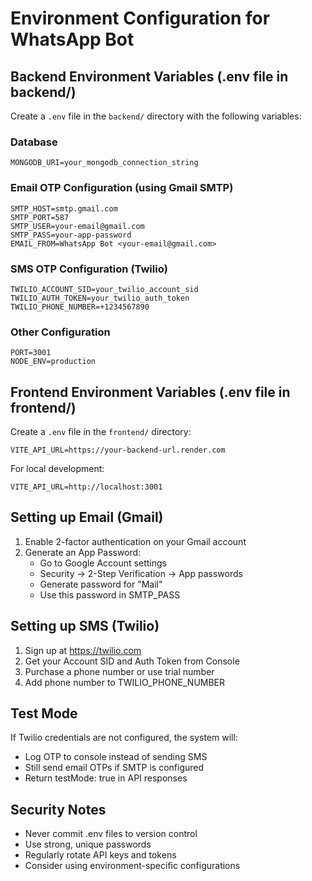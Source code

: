 # Environment Configuration for WhatsApp Bot

## Backend Environment Variables (.env file in backend/)

Create a `.env` file in the `backend/` directory with the following variables:

### Database
```
MONGODB_URI=your_mongodb_connection_string
```

### Email OTP Configuration (using Gmail SMTP)
```
SMTP_HOST=smtp.gmail.com
SMTP_PORT=587
SMTP_USER=your-email@gmail.com
SMTP_PASS=your-app-password
EMAIL_FROM=WhatsApp Bot <your-email@gmail.com>
```

### SMS OTP Configuration (Twilio)
```
TWILIO_ACCOUNT_SID=your_twilio_account_sid
TWILIO_AUTH_TOKEN=your_twilio_auth_token
TWILIO_PHONE_NUMBER=+1234567890
```

### Other Configuration
```
PORT=3001
NODE_ENV=production
```

## Frontend Environment Variables (.env file in frontend/)

Create a `.env` file in the `frontend/` directory:

```
VITE_API_URL=https://your-backend-url.render.com
```

For local development:
```
VITE_API_URL=http://localhost:3001
```

## Setting up Email (Gmail)

1. Enable 2-factor authentication on your Gmail account
2. Generate an App Password:
   - Go to Google Account settings
   - Security → 2-Step Verification → App passwords
   - Generate password for "Mail"
   - Use this password in SMTP_PASS

## Setting up SMS (Twilio)

1. Sign up at https://twilio.com
2. Get your Account SID and Auth Token from Console
3. Purchase a phone number or use trial number
4. Add phone number to TWILIO_PHONE_NUMBER

## Test Mode

If Twilio credentials are not configured, the system will:
- Log OTP to console instead of sending SMS
- Still send email OTPs if SMTP is configured
- Return testMode: true in API responses

## Security Notes

- Never commit .env files to version control
- Use strong, unique passwords
- Regularly rotate API keys and tokens
- Consider using environment-specific configurations